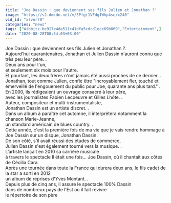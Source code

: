 ```yaml
---
title: "Joe Dassin : que deviennent ses fils Julien et Jonathan ?"
image: "https://s2.dmcdn.net/v/SPfgi1VFdg1Whp4se/x240"
vid_id: "x7vor70"
categories: "news"
tags: ["Wibbitz-be917e4da511c41dfa5cdcd1ece69b869","Entertainment",]
date: "2020-08-28T00:54:03+03:00"
---
```

Joe Dassin : que deviennent ses fils Julien et Jonathan ?.  <br>Aujourd'hui quarantenaires, Jonathan et Julien Dassin n'auront connu que très peu leur père. .  <br>Deux ans pour l'un,   <br>et seulement six mois pour l'autre.  <br>Et pourtant, les deux frères n'ont jamais été aussi proches de ce dernier. .  <br>Jonathan, tout comme Julien, confie être &quot;incroyablement fier, touché et émerveillé de l'engouement du public pour Joe, quarante ans plus tard.&quot; .  <br>En 2000, ils rédigeaient un ouvrage consacré à leur père,   <br>avec les journalistes Fabien Lecoeuvre et Gilles Lhôte. .  <br>Auteur, compositeur et multi-instrumentaliste,   <br>Jonathan Dassin est un artiste discret. .  <br>Dans un album à paraître cet automne, il interprétera notamment la chanson Marie-Jeanne,   <br>un standard américain de blues country. .  <br>Cette année, c'est la première fois de ma vie que je vais rendre hommage à Joe Dassin sur un disque, Jonathan Dassin.  <br>De son côté, s'il avait réussi des études de commerce,   <br>Julien Dassin s'est également tourné vers la musique. .  <br>L’artiste lançait en 2010 sa carrière musicale   <br>à travers le spectacle Il était une fois... Joe Dassin, où il chantait aux côtés de Cécilia Cara.  <br>Après une tournée dans toute la France qui durera deux ans, le fils cadet de la star a sorti en 2012   <br>un album de reprises d'Yves Montant. .  <br>Depuis plus de cinq ans, il assure le spectacle 100% Dassin  <br>dans de nombreux pays de l'Est où il fait revivre   <br>le répertoire de son père
